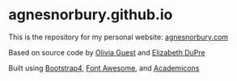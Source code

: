 # agnesnorbury.github.io

This is the repository for my personal website: [agnesnorbury.com](https://agnesnorbury.github.io/)

Based on source code by [Olivia Guest](https://github.com/oliviaguest/oliviaguest.github.io) and [Elizabeth DuPre](https://github.com/emdupre/emdupre.github.io)

Built using [Bootstrap4](https://v4-alpha.getbootstrap.com/), [Font Awesome](http://fontawesome.io/), and [Academicons](http://jpswalsh.github.io/academicons/)
